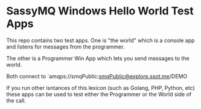 # SassyMQ Windows Hello World Test Apps

This repo contains two test apps.  One is "the world" which is a console app and listens for 
messages from the programmer.

The other is a Programmer Win App which lets you send messages to the world.

Both connect to `amqps://smqPublic:smqPublic@explore.ssot.me/DEMO

If you run other isntances of this lexicon (such as Golang, PHP, Python, etc) these apps
can be used to test either the Programmer or the World side of the call.